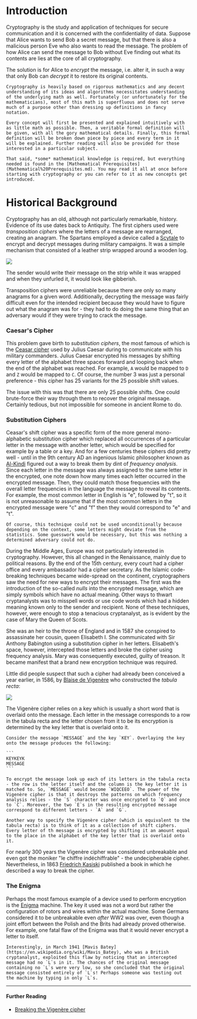 # Introduction
Cryptography is the study and application of techniques for secure communication and it is concerned with the confidentiality of data. Suppose that Alice wants to send Bob a secret message, but that there is also a malicious person Eve who also wants to read the message. The problem of how Alice can send the message to Bob without Eve finding out what its contents are lies at the core of all cryptography.

The solution is for Alice to *encrypt* the message, i.e. alter it, in such a way that only Bob can *decrypt* it to restore its original contents.

```admonish info title="Mathematical Prerequisites"
Cryptography is heavily based on rigorous mathematics and any decent understanding of its ideas and algorithms necessitates understanding of the underlying math as well. Fortunately (or unfortunately for the mathematicians), most of this math is superfluous and does not serve much of a purpose other than dressing up definitions in fancy notation.

Every concept will first be presented and explained intuitively with as little math as possible. Then, a veritable formal definition will be given, with all the gory mathematical details. Finally, this formal definition will be broken down piece by piece and every term in it will be explained. Further reading will also be provided for those interested in a particular subject.

That said, *some* mathematical knowledge is required, but everything needed is found in the [Mathematical Prerequisites](Mathematical%20Prerequisites.md). You may read it all at once before starting with cryptography or you can refer to it as new concepts get introduced.
```

# Historical Background
Cryptography has an old, although not particularly remarkable, history. Evidence of its use dates back to Antiquity. The first ciphers used were *transposition ciphers* where the letters of a message are rearranged, creating an anagram. The Spartans employed a device called a [Scytale](https://en.wikipedia.org/wiki/Scytale) to encrypt and decrypt messages during military campaigns. It was a simple mechanism that consisted of a leather strip wrapped around a wooden log. 

![](https://upload.wikimedia.org/wikipedia/commons/5/51/Skytale.png)

The sender would write their message on the strip while it was wrapped and when they unfurled it, it would look like gibberish. 

Transposition ciphers were unreliable because there are only so many anagrams for a given word. Additionally, decrypting the message was fairly difficult even for the intended recipient because they would have to figure out what the anagram was for - they had to do doing the same thing that an adversary would if they were trying to crack the message.

### Caesar's Cipher
This problem gave birth to *substitution ciphers*, the most famous of which is the [Ceasar cipher](https://en.wikipedia.org/wiki/Caesar_cipher) used by Julius Caesar during to communicate with his military commanders. Julius Caesar encrypted his messages by shifting every letter of the alphabet three spaces forward and looping back when the end of the alphabet was reached. For example, `A` would be mapped to `D` and `Z` would be mapped to `C`. Of course, the number 3 was just a personal preference - this cipher has 25 variants for the 25 possible shift values. 

The issue with this was that there are only 25 possible shifts. One could brute-force their way through them to recover the original message. Certainly tedious, but not impossible for someone in ancient Rome to do.

### Substitution Ciphers
Ceasar's shift cipher was a specific form of the more general mono-alphabetic substitution cipher which replaced all occurrences of a particular letter in the message with another letter, which would be specified for example by a table or a key. And for a few centuries these ciphers did pretty well - until in the 9th century AD an ingenious Islamic philosopher known as [Al-Kindi](https://en.wikipedia.org/wiki/Al-Kindi) figured out a way to break them by dint of *frequency analysis*. Since each letter in the message was always assigned to the same letter in the encrypted, one note down how many times each letter occurred in the encrypted message. Then, they could match those frequencies with the overall letter frequencies in the language the message to reveal its contents. For example, the most common letter in English is "e", followed by "t", so it is not unreasonable to assume that if the most common letters in the encrypted message were "c" and "f" then they would correspond to "e" and "t". 

```admonish info
Of course, this technique could not be used unconditionally because depending on the context, some letters might deviate from the statistics. Some guesswork would be necessary, but this was nothing a determined adversary could not do. 
```

During the Middle Ages, Europe was not particularly interested in cryptography. However, this all changed in the Renaissance, mainly due to political reasons. By the end of the 15th century, every court had a cipher office and every ambassador had a cipher secretary. As the Islamic code-breaking techniques became wide-spread on the continent, cryptographers saw the need for new ways to encrypt their messages. The first was the introduction of the so-called *nulls* into the encrypted message, which are simply symbols which have no actual meaning. Other ways to thwart cryptanalysts was to misspell words or use code words which had a hidden meaning known only to the sender and recipient. None of these techniques, however, were enough to stop a tenacious cryptanalyst, as is evident by the case of Mary the Queen of Scots.

She was an heir to the throne of England and in 1587 she conspired to assassinate her cousin, queen Elisabeth I. She communicated with Sir Anthony Babington using a substitution cipher in her letters. Elisabeth's space, however, intercepted those letters and broke the cipher using frequency analysis. Mary was consequently executed, guilty of treason. It became manifest that a brand new encryption technique was required. 

Little did people suspect that such a cipher had already been conceived a year earlier, in 1586, by [Blaise de Vigenère](https://en.wikipedia.org/wiki/Blaise_de_Vigen%C3%A8re) who constructed the *tabula recta*:

![](https://upload.wikimedia.org/wikipedia/commons/9/9a/Vigen%C3%A8re_square_shading.svg)

The Vigenère cipher relies on a key which is usually a short word that is overlaid onto the message. Each letter in the message corresponds to a row in the tabula recta and the letter chosen from it to be its encryption is determined by the key letter that is overlaid onto it.

~~~admonish example
Consider the message `MESSAGE` and the key `KEY`. Overlaying the key onto the message produces the following:

```
KEYKEYK
MESSAGE
```

To encrypt the message look up each of its letters in the tabula recta - the row is the letter itself and the column is the key letter it is matched to. So, `MESSAGE` would become `WIQCEEO`. The power of the Vigenère cipher is that it destroys the patterns on which frequency analysis relies - the `S` character was once encrypted to `Q` and once to `C`. Moreover, the two `E`s in the resulting encrypted message correspond to different letters - `A` and `G`. 
~~~

```admonish tip
Another way to specify the Vigenère cipher (which is equivalent to the tabula recta) is to think of it as a collection of shift ciphers. Every letter of th message is encrypted by shifting it an amount equal to the place in the alphabet of the key letter that is overlaid onto it.
```

For nearly 300 years the Vigenère cipher was considered unbreakable and even got the moniker "le chiffre indéchiffrable" - the undecipherable cipher. Nevertheless, in 1863 [Friedrich Kasiski](https://en.wikipedia.org/wiki/Friedrich_Kasiski) published a book in which he described a way to break the cipher. 

### The Enigma
Perhaps the most famous example of a device used to perform encryption is the [Enigma](https://en.wikipedia.org/wiki/Enigma_machine) machine. The key it used was not a word but rather the configuration of rotors and wires within the actual machine. Some Germans considered it to be unbreakable even *after* WW2 was over, even though a joint effort between the Polish and the Brits had already proved otherwise. For example, one fatal flaw of the Enigma was that it would never encrypt a letter to itself. 

```admonish info title="Mavis Batey"
Interestingly, in March 1941 [Mavis Batey](https://en.wikipedia.org/wiki/Mavis_Batey), who was a British cryptanalyst, exploited this flaw by noticing that an intercepted message had no `L`s in it. The chances of the original message containing no `L`s were very low, so she concluded that the original message consisted entirely of `L`s! Perhaps someone was testing out the machine by typing in only `L`s. 
```

___

#### Further Reading
- [Breaking the Vigenère cipher](Breaking%20Classical%20Cryptrography.md#the-vigenère-cipher)